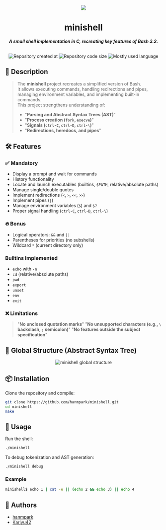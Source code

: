 <div align="center">
    <img src="https://github.com/hanmpark/42-project-badges/blob/main/badges/minishellm.png"/>
</div>

<h1 align="center">minishell</h1>

<p align="center">
    <b><i>A small shell implementation in C, recreating key features of Bash 3.2.</i></b>
</p></br>

<div align="center">
    <img alt="Repository created at" src="https://img.shields.io/github/created-at/hanmpark/minishell"/>
    <img alt="Repository code size" src="https://img.shields.io/github/languages/code-size/hanmpark/minishell"/>
    <img alt="Mostly used language" src="https://img.shields.io/github/languages/top/hanmpark/minishell"/>
</div>

## 📖 Description
> The **minishell** project recreates a simplified version of Bash.</br>
> It allows executing commands, handling redirections and pipes, managing environment variables, and implementing built-in commands.</br>
> This project strengthens understanding of:
> - "**Parsing and Abstract Syntax Trees (AST)**"
> - "**Process creation (`fork`, `execve`)**"
> - "**Signals (`ctrl-C`, `ctrl-D`, `ctrl-\`)**"
> - "**Redirections, heredocs, and pipes**"

## 🛠️ Features
### ✅ Mandatory
- Display a prompt and wait for commands
- History functionality
- Locate and launch executables (builtins, `$PATH`, relative/absolute paths)
- Manage single/double quotes
- Implement redirections (`<`, `>`, `<<`, `>>`)
- Implement pipes (`|`)
- Manage environment variables (`$`) and `$?`
- Proper signal handling (`ctrl-C`, `ctrl-D`, `ctrl-\`)

### 🔥 Bonus
- Logical operators: `&&` and `||`
- Parentheses for priorities (no subshells)
- Wildcard `*` (current directory only)

### Builtins Implemented
- `echo` with `-n`
- `cd` (relative/absolute paths)
- `pwd`
- `export`
- `unset`
- `env`
- `exit`

### ❌ Limitations
> "**No unclosed quotation marks**"
> "**No unsupported characters (e.g., `\` backslash, `;` semicolon)**"
> "**No features outside the subject specification**"

## 🧩 Global Structure (Abstract Syntax Tree)
<div align="center">
    <img src="https://github.com/hanmpark/minishell/blob/main/minishell_glob_struct.png" alt="minishell global structure"/>
</div>

## 📦 Installation
Clone the repository and compile:
```bash
git clone https://github.com/hanmpark/minishell.git
cd minishell
make
```

## 🚀 Usage
Run the shell:
```bash
./minishell
```

To debug tokenization and AST generation:
```bash
./minishell debug
```

### Example
```bash
minishell$ echo 1 | cat -e || (echo 2 && echo 3) || echo 4
```

## 👤 Authors
- [hanmpark](https://github.com/hanmpark)
- [Kariyu42](https://github.com/Kariyu42)
